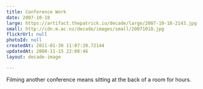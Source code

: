 ```yaml
---
title: Conference Work
date: 2007-10-18
large: https://artifact.thepatrick.io/decade/large/2007-10-18-2143.jpg
small: http://cdn.m.ac.nz/decade/images/small/20071018.jpg
flickrUrl: null
photoId: null
createdAt: 2011-01-30 11:07:20.72144
updatedAt: 2008-11-15 22:08:46
layout: decade-image

---
```

Filming another conference means sitting at the back of a room for hours.
